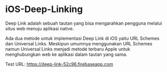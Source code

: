 # iOS-Deep-Linking
Deep Link adalah sebuah tautan yang bisa mengarahkan pengguna melalui situs web menuju aplikasi native. 

Ada dua metode untuk implementasi Deep Link di iOS yaitu URL Schemes dan Universal Links. Meskipun umumnya menggunakan URL Schemes namun Universal Links menjadi metode terbaru Apple untuk menghubungkan web ke aplikasi dalam tautan yang sama.

Test URL: https://deep-link-52c96.firebaseapp.com


